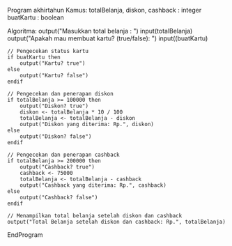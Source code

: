 Program akhirtahun
Kamus:
totalBelanja, diskon, cashback : integer
buatKartu : boolean

Algoritma:
output("Masukkan total belanja : ")
input(totalBelanja)
output("Apakah mau membuat kartu? (true/false): ")
input((buatKartu)

    // Pengecekan status kartu
    if buatKartu then
        output("Kartu? true")
    else
        output("Kartu? false")
    endif

    // Pengecekan dan penerapan diskon
    if totalBelanja >= 100000 then
        output("Diskon? true")
        diskon <- totalBelanja * 10 / 100
        totalBelanja <- totalBelanja - diskon
        output("Diskon yang diterima: Rp.", diskon)
    else
        output("Diskon? false")
    endif

    // Pengecekan dan penerapan cashback
    if totalBelanja >= 200000 then
        output("Cashback? true")
        cashback <- 75000
        totalBelanja <- totalBelanja - cashback
        output("Cashback yang diterima: Rp.", cashback)
    else
        output("Cashback? false")
    endif

    // Menampilkan total belanja setelah diskon dan cashback
    output("Total Belanja setelah diskon dan cashback: Rp.", totalBelanja)

EndProgram
